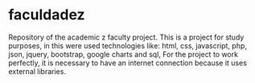 # faculdadez
Repository of the academic z faculty project.
This is a project for study purposes, in this were used technologies like: html, css, javascript, php, json, jquery, bootstrap, google charts and sql,
For the project to work perfectly, it is necessary to have an internet connection because it uses external libraries.
